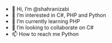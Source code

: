 - 👋 Hi, I’m @shahranizabi
- 👀 I’m interested in C#, PHP and Python
- 🌱 I’m currently learning PHP
- 💞️ I’m looking to collaborate on C#
- 📫 How to reach me Python

<!---
shahranizabi/shahranizabi is a ✨ special ✨ repository because its `README.md` (this file) appears on your GitHub profile.
You can click the Preview link to take a look at your changes.
--->
